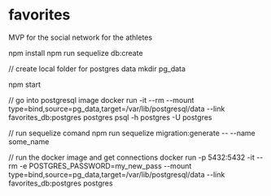 # favorites
MVP for the social network for the athletes

npm install
npm run sequelize db:create

// create local folder for postgres data
mkdir pg_data

npm start

// go into postgresql image
docker run -it --rm --mount type=bind,source=pg_data,target=/var/lib/postgresql/data --link favorites_db:postgres postgres psql -h postgres -U postgres

// run sequelize comand
npm run sequelize migration:generate -- --name some_name

// run the docker image and get connections
docker run -p 5432:5432 -it --rm -e POSTGRES_PASSWORD=my_new_pass --mount type=bind,source=pg_data,target=/var/lib/postgresql/data --link favorites_db:postgres postgres